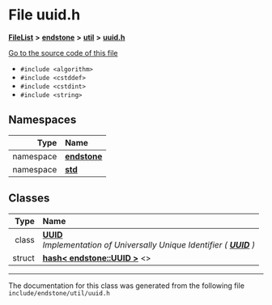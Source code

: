 

# File uuid.h



[**FileList**](files.md) **>** [**endstone**](dir_6cf277b678674f97c7a2b6b3b2447b33.md) **>** [**util**](dir_89b85071337bf933dea6c29b4c6a4410.md) **>** [**uuid.h**](uuid_8h.md)

[Go to the source code of this file](uuid_8h_source.md)



* `#include <algorithm>`
* `#include <cstddef>`
* `#include <cstdint>`
* `#include <string>`













## Namespaces

| Type | Name |
| ---: | :--- |
| namespace | [**endstone**](namespaceendstone.md) <br> |
| namespace | [**std**](namespacestd.md) <br> |


## Classes

| Type | Name |
| ---: | :--- |
| class | [**UUID**](classendstone_1_1UUID.md) <br>_Implementation of Universally Unique Identifier (_ [_**UUID**_](classendstone_1_1UUID.md) _)_ |
| struct | [**hash&lt; endstone::UUID &gt;**](structstd_1_1hash_3_01endstone_1_1UUID_01_4.md) &lt;&gt;<br> |



















































------------------------------
The documentation for this class was generated from the following file `include/endstone/util/uuid.h`


